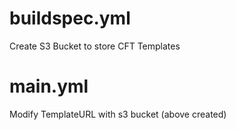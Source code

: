 # buildspec.yml 
Create S3 Bucket to store CFT Templates

# main.yml
Modify TemplateURL with s3 bucket (above created)